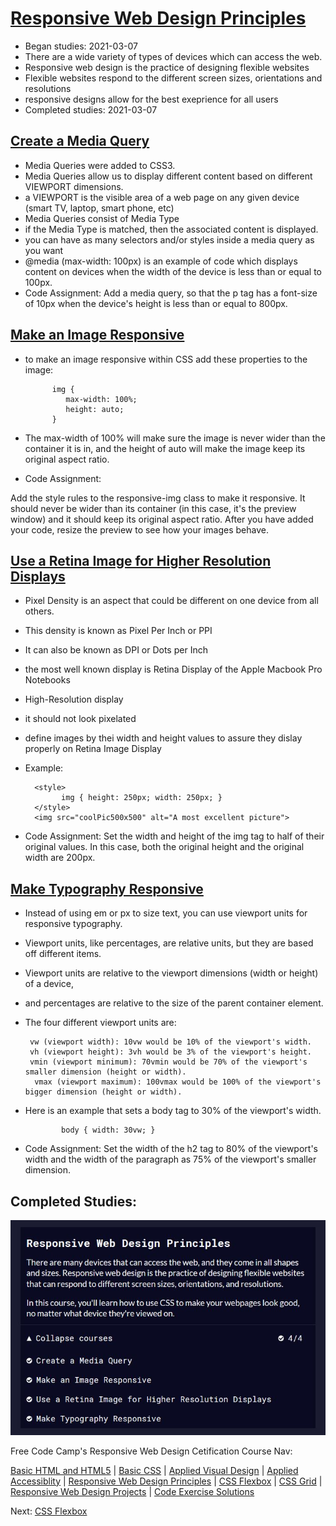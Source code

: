 # [Responsive Web Design Principles](https://www.freecodecamp.org/learn/responsive-web-design/#responsive-web-design-principles)
* Began studies: 2021-03-07
* There are a wide variety of types of devices which can access the web.
* Responsive web design is the practice of designing flexible websites
* Flexible websites respond to the different screen sizes, orientations and resolutions
* responsive designs allow for the best exeprience for all users
* Completed studies: 2021-03-07

## [Create a Media Query](https://www.freecodecamp.org/learn/responsive-web-design/responsive-web-design-principles/create-a-media-query)
* Media Queries were added to CSS3.
* Media Queries allow us to display different content based on different VIEWPORT dimensions. 
* a VIEWPORT is the visible area of a web page on any given device (smart TV, laptop, smart phone, etc)
* Media Queries consist of Media Type 
* if the Media Type is matched, then the associated content is displayed. 
* you can have as many selectors and/or styles inside a media query as you want 
* @media (max-width: 100px) is an example of code which displays content on devices when the width of the device is less than or equal to 100px.
* Code Assignment: Add a media query, so that the p tag has a font-size of 10px when the device's height is less than or equal to 800px.

## [Make an Image Responsive](https://www.freecodecamp.org/learn/responsive-web-design/responsive-web-design-principles/make-an-image-responsive)
* to make an image responsive within CSS add these properties to the image:

            img {
               max-width: 100%;
               height: auto;
            }

* The max-width of 100% will make sure the image is never wider than the container it is in, and the height of auto will make the image keep its original aspect ratio.
* Code Assignment: 

Add the style rules to the responsive-img class to make it responsive. It should never be wider than its container (in this case, it's the preview window) and it should keep its original aspect ratio. After you have added your code, resize the preview to see how your images behave.


## [Use a Retina Image for Higher Resolution Displays](https://www.freecodecamp.org/learn/responsive-web-design/responsive-web-design-principles/use-a-retina-image-for-higher-resolution-displays) 
* Pixel Density is an aspect that could be different on one device from all others. 
* This density is known as Pixel Per Inch or PPI
* It can also be known as DPI or Dots per Inch 
* the most well known display is Retina Display of the Apple Macbook Pro Notebooks 
* High-Resolution display 
* it should not look pixelated 
* define images by thei width and height values to assure they dislay properly on Retina Image Display 
* Example: 

        <style>
              img { height: 250px; width: 250px; }
        </style>
        <img src="coolPic500x500" alt="A most excellent picture">

* Code Assignment: Set the width and height of the img tag to half of their original values. In this case, both the original height and the original width are 200px.

## [Make Typography Responsive](https://www.freecodecamp.org/learn/responsive-web-design/responsive-web-design-principles/make-typography-responsive)
* Instead of using em or px to size text, you can use viewport units for responsive typography. 
* Viewport units, like percentages, are relative units, but they are based off different items. 
* Viewport units are relative to the viewport dimensions (width or height) of a device, 
* and percentages are relative to the size of the parent container element.
* The four different viewport units are:

       vw (viewport width): 10vw would be 10% of the viewport's width.
       vh (viewport height): 3vh would be 3% of the viewport's height.
       vmin (viewport minimum): 70vmin would be 70% of the viewport's smaller dimension (height or width).
        vmax (viewport maximum): 100vmax would be 100% of the viewport's bigger dimension (height or width).
* Here is an example that sets a body tag to 30% of the viewport's width.

              body { width: 30vw; }

* Code Assignment: Set the width of the h2 tag to 80% of the viewport's width and the width of the paragraph as 75% of the viewport's smaller dimension.

## Completed Studies:
![finished](https://github.com/EO4wellness/T-I-L/blob/main/HTML/free-code-camp-org/2021-03-07_finished-course-segment.jpg)

Free Code Camp's Responsive Web Design Cetification Course Nav: 

[Basic HTML and HTML5](https://github.com/EO4wellness/T-I-L/tree/main/HTML/free-code-camp-org#basic-html-and-html5) | [Basic CSS](https://github.com/EO4wellness/T-I-L/blob/main/HTML/free-code-camp-org/basic-css.md) | [Applied Visual Design](https://github.com/EO4wellness/T-I-L/blob/main/HTML/free-code-camp-org/Applied-Visual-Design.md) | [Applied Accessiblity](https://github.com/EO4wellness/T-I-L/blob/main/HTML/free-code-camp-org/Applied-Accessibility.md) | [Responsive Web Design Principles](https://github.com/EO4wellness/T-I-L/blob/main/HTML/free-code-camp-org/ResponsiveWebDesignPrinciples.md) | [CSS Flexbox](https://github.com/EO4wellness/T-I-L/blob/main/HTML/free-code-camp-org/CSS-Flexbox.md) | [CSS Grid](https://github.com/EO4wellness/T-I-L/blob/main/HTML/free-code-camp-org/CSS-Grid.md) | [Responsive Web Design Projects](https://github.com/EO4wellness/T-I-L/blob/main/HTML/free-code-camp-org/Responsive%20Web%20Design%20Projects.md) | [Code Exercise Solutions](https://github.com/EO4wellness/T-I-L/tree/main/HTML/free-code-camp-org/exercise-solutions)


Next: [CSS Flexbox](https://github.com/EO4wellness/T-I-L/blob/main/HTML/free-code-camp-org/CSS-Flexbox.md) 
